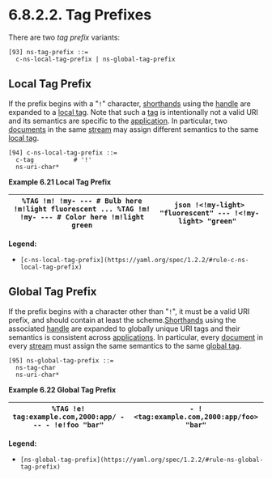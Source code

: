# 6.8.2.2. Tag Prefixes

There are two *tag prefix* variants:

```
[93] ns-tag-prefix ::=
  c-ns-local-tag-prefix | ns-global-tag-prefix
```

## Local Tag Prefix

If the prefix begins with a "`!`" character, [shorthands](https://yaml.org/spec/1.2.2/#tag-shorthands) using the [handle](https://yaml.org/spec/1.2.2/#tag-handles) are expanded to a [local tag](https://yaml.org/spec/1.2.2/#tags). Note that such a [tag](https://yaml.org/spec/1.2.2/#tags) is intentionally not a valid URI and its semantics are specific to the [application](https://yaml.org/spec/1.2.2/#processes-and-models). In particular, two [documents](https://yaml.org/spec/1.2.2/#documents) in the same [stream](https://yaml.org/spec/1.2.2/#streams) may assign different semantics to the same [local tag](https://yaml.org/spec/1.2.2/#tags).

```
[94] c-ns-local-tag-prefix ::=
  c-tag           # '!'
  ns-uri-char*
```

**Example 6.21 Local Tag Prefix**

| ``` %TAG !m! !my- --- # Bulb here !m!light fluorescent ... %TAG !m! !my- --- # Color here !m!light green ``` | ```json !<!my-light> "fluorescent" --- !<!my-light> "green" ``` |
| --- | --- |

**Legend:**

- `[c-ns-local-tag-prefix](https://yaml.org/spec/1.2.2/#rule-c-ns-local-tag-prefix)`

## Global Tag Prefix

If the prefix begins with a character other than "`!`", it must be a valid URI prefix, and should contain at least the scheme.[Shorthands](https://yaml.org/spec/1.2.2/#tag-shorthands) using the associated [handle](https://yaml.org/spec/1.2.2/#tag-handles) are expanded to globally unique URI tags and their semantics is consistent across [applications](https://yaml.org/spec/1.2.2/#processes-and-models). In particular, every [document](https://yaml.org/spec/1.2.2/#documents) in every [stream](https://yaml.org/spec/1.2.2/#streams) must assign the same semantics to the same [global tag](https://yaml.org/spec/1.2.2/#tags).

```
[95] ns-global-tag-prefix ::=
  ns-tag-char
  ns-uri-char*
```

**Example 6.22 Global Tag Prefix**

| ``` %TAG !e! tag:example.com,2000:app/ --- - !e!foo "bar" ``` | ``` - !<tag:example.com,2000:app/foo> "bar" ``` |
| --- | --- |

**Legend:**

- `[ns-global-tag-prefix](https://yaml.org/spec/1.2.2/#rule-ns-global-tag-prefix)`